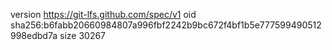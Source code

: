 version https://git-lfs.github.com/spec/v1
oid sha256:b6fabb20660984807a996fbf2242b9bc672f4bf1b5e777599490512998edbd7a
size 30267
